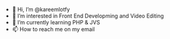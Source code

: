- 👋 Hi, I’m @kareemlotfy
- 👀 I’m interested in Front End Developming and Video Editing 
- 🌱 I’m currently learning PHP & JVS
- 📫 How to reach me on my email


